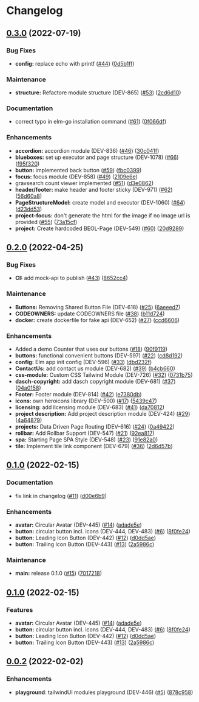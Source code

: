 # Changelog

## [0.3.0](https://www.github.com/dasch-swiss/dsp-cpe-app/compare/v0.2.0...v0.3.0) (2022-07-19)


### Bug Fixes

* **config:** replace echo with printf ([#44](https://www.github.com/dasch-swiss/dsp-cpe-app/issues/44)) ([0d5b1ff](https://www.github.com/dasch-swiss/dsp-cpe-app/commit/0d5b1ffc026a81473bb54ebc79f82a2ee1b2d9fe))


### Maintenance

* **structure:** Refactore module structure (DEV-865) ([#53](https://www.github.com/dasch-swiss/dsp-cpe-app/issues/53)) ([2cd6d10](https://www.github.com/dasch-swiss/dsp-cpe-app/commit/2cd6d10f0cf5cffead0ff4a562b6b57456c0ee99))


### Documentation

* correct typo in elm-go installation command ([#61](https://www.github.com/dasch-swiss/dsp-cpe-app/issues/61)) ([0f066df](https://www.github.com/dasch-swiss/dsp-cpe-app/commit/0f066dfc75a78ac0bc382987bad44c3ca9918454))


### Enhancements

* **accordion:** accordion module (DEV-836) ([#46](https://www.github.com/dasch-swiss/dsp-cpe-app/issues/46)) ([30c041f](https://www.github.com/dasch-swiss/dsp-cpe-app/commit/30c041fced43833b8faa5e096158ed90fbb0d057))
* **blueboxes:** set up executor and page structure (DEV-1078) ([#66](https://www.github.com/dasch-swiss/dsp-cpe-app/issues/66)) ([f95f320](https://www.github.com/dasch-swiss/dsp-cpe-app/commit/f95f3200cbafd74d314d4ffdb633c09cd134f76e))
* **button:** implemented back button ([#59](https://www.github.com/dasch-swiss/dsp-cpe-app/issues/59)) ([fbc0399](https://www.github.com/dasch-swiss/dsp-cpe-app/commit/fbc0399d710f2831095186f3a61048e28d98b1bd))
* **focus:** focus module (DEV-858) ([#49](https://www.github.com/dasch-swiss/dsp-cpe-app/issues/49)) ([2109e6e](https://www.github.com/dasch-swiss/dsp-cpe-app/commit/2109e6eaf2a422e69196ebe0d7ff3f6a8abacc9d))
* gravsearch count viewer implemented ([#51](https://www.github.com/dasch-swiss/dsp-cpe-app/issues/51)) ([d3e0862](https://www.github.com/dasch-swiss/dsp-cpe-app/commit/d3e0862d27432b524ba686bb0757b7bf73bca801))
* **header/footer:** make header and footer sticky (DEV-971) ([#62](https://www.github.com/dasch-swiss/dsp-cpe-app/issues/62)) ([56d60a8](https://www.github.com/dasch-swiss/dsp-cpe-app/commit/56d60a83f5d8bdf37332c4baaa7e4d2916bd1f79))
* **PageStructureModel:** create model and executor (DEV-1060) ([#64](https://www.github.com/dasch-swiss/dsp-cpe-app/issues/64)) ([d23dd53](https://www.github.com/dasch-swiss/dsp-cpe-app/commit/d23dd53e622544999f8de4c024951a06807d1693))
* **project-focus:** don't generate the html for the image if no image url is provided ([#55](https://www.github.com/dasch-swiss/dsp-cpe-app/issues/55)) ([73a15cf](https://www.github.com/dasch-swiss/dsp-cpe-app/commit/73a15cf7ccf95f84299691e2ebe4112ccadf0fba))
* **project:** Create hardcoded BEOL-Page (DEV-549) ([#60](https://www.github.com/dasch-swiss/dsp-cpe-app/issues/60)) ([20d9289](https://www.github.com/dasch-swiss/dsp-cpe-app/commit/20d9289d7643efd719b3e043e1c2fb46530cf951))

## [0.2.0](https://www.github.com/dasch-swiss/dsp-cpe-app/compare/v0.1.0...v0.2.0) (2022-04-25)


### Bug Fixes

* **CI:** add mock-api to publish ([#43](https://www.github.com/dasch-swiss/dsp-cpe-app/issues/43)) ([8652cc4](https://www.github.com/dasch-swiss/dsp-cpe-app/commit/8652cc47d40b6828416e2ace3d123f0bda6b2f46))


### Maintenance

* **Buttons:** Removing Shared Button File (DEV-618) ([#25](https://www.github.com/dasch-swiss/dsp-cpe-app/issues/25)) ([6aeeed7](https://www.github.com/dasch-swiss/dsp-cpe-app/commit/6aeeed71a79a1338b65561688ac23afa73ba6671))
* **CODEOWNERS:** update CODEOWNERS file ([#38](https://www.github.com/dasch-swiss/dsp-cpe-app/issues/38)) ([b11d724](https://www.github.com/dasch-swiss/dsp-cpe-app/commit/b11d724c143bb694d6afd86f44a34324d70bcd21))
* **docker:** create dockerfile for fake api (DEV-652) ([#27](https://www.github.com/dasch-swiss/dsp-cpe-app/issues/27)) ([ccd6606](https://www.github.com/dasch-swiss/dsp-cpe-app/commit/ccd6606a6c66164ee8365b169e1d53a9b15bec06))


### Enhancements

* Added a demo Counter that uses our buttons ([#18](https://www.github.com/dasch-swiss/dsp-cpe-app/issues/18)) ([90f9119](https://www.github.com/dasch-swiss/dsp-cpe-app/commit/90f91195fba60b3b93a04936e09c2afe18024115))
* **buttons:** functional convenient buttons (DEV-597) ([#22](https://www.github.com/dasch-swiss/dsp-cpe-app/issues/22)) ([cd8d192](https://www.github.com/dasch-swiss/dsp-cpe-app/commit/cd8d1926312b7b42231565b3ea29959a79c002e7))
* **config:** Elm app init config (DEV-596) ([#33](https://www.github.com/dasch-swiss/dsp-cpe-app/issues/33)) ([dbd232f](https://www.github.com/dasch-swiss/dsp-cpe-app/commit/dbd232ffa0fed863a1fb1a6700933690c9fc3aca))
* **ContactUs:** add contact us module (DEV-682) ([#39](https://www.github.com/dasch-swiss/dsp-cpe-app/issues/39)) ([b4cb660](https://www.github.com/dasch-swiss/dsp-cpe-app/commit/b4cb660e5ab90419b9477e53335846ee281c9510))
* **css-module:** Custom CSS Tailwind Module (DEV-726) ([#32](https://www.github.com/dasch-swiss/dsp-cpe-app/issues/32)) ([0731b75](https://www.github.com/dasch-swiss/dsp-cpe-app/commit/0731b7515857f71a1da2338a3e7d221dcb08e12d))
* **dasch-copyright:** add dasch copyright module (DEV-681) ([#37](https://www.github.com/dasch-swiss/dsp-cpe-app/issues/37)) ([04a0158](https://www.github.com/dasch-swiss/dsp-cpe-app/commit/04a01585cec669666c30ef288c7ab406b9a84a94))
* **Footer:** Footer module (DEV-814) ([#42](https://www.github.com/dasch-swiss/dsp-cpe-app/issues/42)) ([e7380db](https://www.github.com/dasch-swiss/dsp-cpe-app/commit/e7380db30eeee1fd2a7a0937fff738158819b13e))
* **icons:** own heroicons library (DEV-500) ([#17](https://www.github.com/dasch-swiss/dsp-cpe-app/issues/17)) ([5439c47](https://www.github.com/dasch-swiss/dsp-cpe-app/commit/5439c476155cb6e7ac6fa596d6064f2ed28a2129))
* **licensing:** add licensing module (DEV-683) ([#41](https://www.github.com/dasch-swiss/dsp-cpe-app/issues/41)) ([da70812](https://www.github.com/dasch-swiss/dsp-cpe-app/commit/da7081218763c3e48c0148d4f0c2519925ae98d0))
* **project description:** Add project description module (DEV-424) ([#29](https://www.github.com/dasch-swiss/dsp-cpe-app/issues/29)) ([4a64879](https://www.github.com/dasch-swiss/dsp-cpe-app/commit/4a64879e79ea84836a70477a2f1e08e42298f013))
* **projects:** Data Driven Page Routing (DEV-616) ([#24](https://www.github.com/dasch-swiss/dsp-cpe-app/issues/24)) ([0a49422](https://www.github.com/dasch-swiss/dsp-cpe-app/commit/0a494225e14f4f7ef249cd873eafc302e575ea93))
* **rollbar:** Add Rollbar Support (DEV-547) ([#21](https://www.github.com/dasch-swiss/dsp-cpe-app/issues/21)) ([92ea817](https://www.github.com/dasch-swiss/dsp-cpe-app/commit/92ea8177645b7f408c2d3f569e29f90c28c29c79))
* **spa:** Starting Page SPA Style (DEV-548) ([#23](https://www.github.com/dasch-swiss/dsp-cpe-app/issues/23)) ([91e82a0](https://www.github.com/dasch-swiss/dsp-cpe-app/commit/91e82a05cd22411f2e7692fde4133126f83c85dd))
* **tile:** Implement tile link component (DEV-679) ([#36](https://www.github.com/dasch-swiss/dsp-cpe-app/issues/36)) ([2d6d57b](https://www.github.com/dasch-swiss/dsp-cpe-app/commit/2d6d57b49d036dd514b6bd55a76ed436f6a867ec))

## [0.1.0](https://www.github.com/dasch-swiss/dsp-cpe-app/compare/v0.0.2...v0.1.0) (2022-02-15)


### Documentation

* fix link in changelog ([#11](https://www.github.com/dasch-swiss/dsp-cpe-app/issues/11)) ([d00e6b9](https://www.github.com/dasch-swiss/dsp-cpe-app/commit/d00e6b9b5c99b927306497a07474bf2fea8505c7))


### Enhancements

* **avatar:** Circular Avatar (DEV-445) ([#14](https://www.github.com/dasch-swiss/dsp-cpe-app/issues/14)) ([adade5e](https://www.github.com/dasch-swiss/dsp-cpe-app/commit/adade5e5ac8c02585b3f0f53f90c7c6adca085bf))
* **button:** circular button incl. icons (DEV-444, DEV-483) ([#6](https://www.github.com/dasch-swiss/dsp-cpe-app/issues/6)) ([8f0fe24](https://www.github.com/dasch-swiss/dsp-cpe-app/commit/8f0fe24b74b64447ba0090c9fd9bb84afe8a65d9))
* **button:** Leading Icon Button (DEV-442) ([#12](https://www.github.com/dasch-swiss/dsp-cpe-app/issues/12)) ([d0dd5ae](https://www.github.com/dasch-swiss/dsp-cpe-app/commit/d0dd5ae49c51b05605f2f03963a060cf49e45222))
* **button:** Trailing Icon Button (DEV-443) ([#13](https://www.github.com/dasch-swiss/dsp-cpe-app/issues/13)) ([2a5986c](https://www.github.com/dasch-swiss/dsp-cpe-app/commit/2a5986c96db3468213d7cebb2d10561f94aa311b))


### Maintenance

* **main:** release 0.1.0 ([#15](https://www.github.com/dasch-swiss/dsp-cpe-app/issues/15)) ([7017218](https://www.github.com/dasch-swiss/dsp-cpe-app/commit/7017218b10d4acd2224b004676235343c06ea6d1))

## [0.1.0](https://github.com/dasch-swiss/dsp-cpe-app/compare/v0.0.2...v0.1.0) (2022-02-15)


### Features

* **avatar:** Circular Avatar (DEV-445) ([#14](https://github.com/dasch-swiss/dsp-cpe-app/issues/14)) ([adade5e](https://github.com/dasch-swiss/dsp-cpe-app/commit/adade5e5ac8c02585b3f0f53f90c7c6adca085bf))
* **button:** circular button incl. icons (DEV-444, DEV-483) ([#6](https://github.com/dasch-swiss/dsp-cpe-app/issues/6)) ([8f0fe24](https://github.com/dasch-swiss/dsp-cpe-app/commit/8f0fe24b74b64447ba0090c9fd9bb84afe8a65d9))
* **button:** Leading Icon Button (DEV-442) ([#12](https://github.com/dasch-swiss/dsp-cpe-app/issues/12)) ([d0dd5ae](https://github.com/dasch-swiss/dsp-cpe-app/commit/d0dd5ae49c51b05605f2f03963a060cf49e45222))
* **button:** Trailing Icon Button (DEV-443) ([#13](https://github.com/dasch-swiss/dsp-cpe-app/issues/13)) ([2a5986c](https://github.com/dasch-swiss/dsp-cpe-app/commit/2a5986c96db3468213d7cebb2d10561f94aa311b))

## [0.0.2](https://www.github.com/dasch-swiss/dsp-cpe-app/compare/0.0.1...v0.0.2) (2022-02-02)

### Enhancements

* **playground**: tailwindUI modules playground (DEV-446) ([#5](https://www.github.com/dasch-swiss/dsp-cpe-app/issues/5)) ([878c958](https://github.com/dasch-swiss/dsp-cpe-app/commit/878c9588b989c8e85bad284fbb766d7bb8c7b99b))
